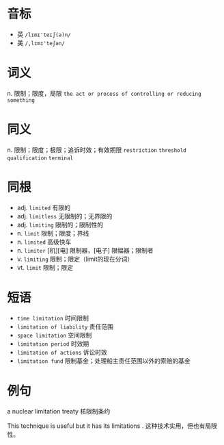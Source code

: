 # 音标

- 英 `/lɪmɪ'teɪʃ(ə)n/`
- 美 `/,lɪmɪ'teʃən/`

# 词义

n. 限制；限度，局限
`the act or process of controlling or reducing something`

# 同义

n. 限制；限度；极限；追诉时效；有效期限
`restriction` `threshold` `qualification` `terminal`

# 同根

- adj. `limited` 有限的
- adj. `limitless` 无限制的；无界限的
- adj. `limiting` 限制的；限制性的
- n. `limit` 限制；限度；界线
- n. `limited` 高级快车
- n. `limiter` [机][电] 限制器，[电子] 限幅器；限制者
- v. `limiting` 限制；限定（limit的现在分词）
- vt. `limit` 限制；限定

# 短语

- `time limitation` 时间限制
- `limitation of liability` 责任范围
- `space limitation` 空间限制
- `limitation period` 时效期
- `limitation of actions` 诉讼时效
- `limitation fund` 限制基金；处理船主责任范围以外的索赔的基金

# 例句

a nuclear limitation treaty
核限制条约

This technique is useful but it has its limitations .
这种技术实用，但也有局限性。


